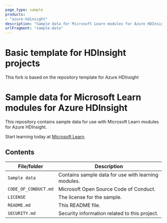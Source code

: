 ```yaml
---
page_type: sample
products:
- "azure-hdinsight"
description: "Sample data for Microsoft Learn modules for Azure HDInsight"
urlFragment: "sample-data"
---
```


# Basic template for HDInsight projects

This fork is based on the repository template for Azure HDInsight

# Sample data for Microsoft Learn modules for Azure HDInsight

This repository contains sample data for use with Microsoft Learn modules for Azure HDInsight.

Start learning today at [Microsoft Learn](https://docs.microsoft.com/learn/).

## Contents

| File/folder       | Description                                |
|-------------------|--------------------------------------------|
| `Sample data`     | Contains sample data for use with learning modules.   |
| `CODE_OF_CONDUCT.md` | Microsoft Open Source Code of Conduct. |
| `LICENSE`         | The license for the sample.                |
| `README.md`       | This README file.                          |
| `SECURITY.md`       | Security information related to this project.  |
